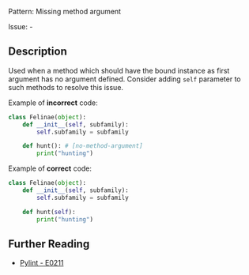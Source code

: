 Pattern: Missing method argument

Issue: -

## Description

Used when a method which should have the bound instance as first argument has no argument defined. Consider adding `self` parameter to such methods to resolve this issue.


Example of **incorrect** code:

```python
class Felinae(object):
    def __init__(self, subfamily):
        self.subfamily = subfamily

    def hunt(): # [no-method-argument]
        print("hunting") 
```

Example of **correct** code:

```python
class Felinae(object):
    def __init__(self, subfamily):
        self.subfamily = subfamily

    def hunt(self):
        print("hunting") 
```

## Further Reading

* [Pylint - E0211](http://pylint-messages.wikidot.com/messages:e0211)
